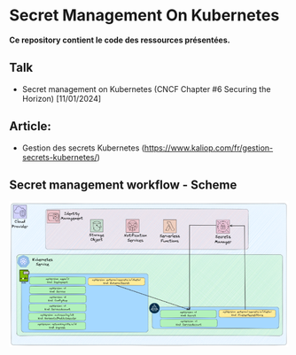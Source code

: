 # Secret Management On Kubernetes

**Ce repository contient le code des ressources présentées.**

## Talk

- Secret management on Kubernetes (CNCF Chapter #6 Securing the Horizon) [11/01/2024]

## Article:

- Gestion des secrets Kubernetes (https://www.kaliop.com/fr/gestion-secrets-kubernetes/)

## Secret management workflow - Scheme

<p align="center">
  <img src="resources/secret_management_workflow_scheme.png" />
</p>
